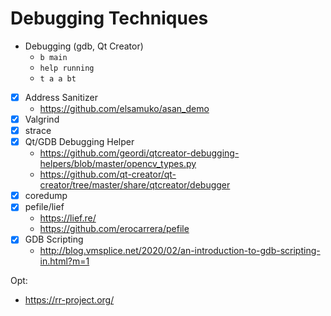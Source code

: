 # Debugging Techniques

* Debugging (gdb, Qt Creator)
    * `b main`
    * `help running`
    * `t a a bt`
* [x] Address Sanitizer
    * https://github.com/elsamuko/asan_demo
* [x] Valgrind
* [x] strace
* [x] Qt/GDB Debugging Helper
    * https://github.com/geordi/qtcreator-debugging-helpers/blob/master/opencv_types.py
    * https://github.com/qt-creator/qt-creator/tree/master/share/qtcreator/debugger
* [x] coredump
* [x] pefile/lief
    * https://lief.re/
    * https://github.com/erocarrera/pefile
* [x] GDB Scripting
    * http://blog.vmsplice.net/2020/02/an-introduction-to-gdb-scripting-in.html?m=1

Opt:
* https://rr-project.org/